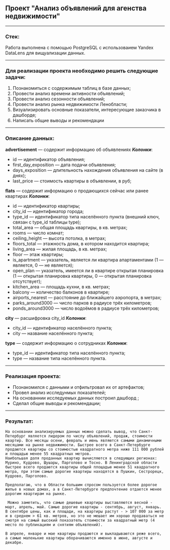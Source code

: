 ## **Проект "Анализ объявлений для агенства недвижимости"**
<hr>

### Стек:
Работа выполнена с помощью PostgreSQL с использоваием Yandex DataLens для вищуализации данных.

<hr>

### Для реализации проекта необходимо решить следующие задачи:

1. Познакомиться с содержимым таблиц в базе данных;
2. Провести анализ времени активности объявлений;
3. Провести анализ сезонности объявлений;
4. Провести анализ рынка недвижимости Ленобласти;
5. Визуализировать основные показатели, интересующие заказчика в дашборде;
6. Написать общие выводы и рекомендации

<hr>

### Описание данных:

<strong>advertisement</strong> — содержит информацию об объявлениях
<strong>*Колонки*</strong>:
- id — идентификатор объявления;
- first_day_exposition — дата подачи объявления;
- days_exposition — длительность нахождения объявления на сайте (в днях);
- last_price — стоимость квартиры в объявлении, в руб;

<strong>flats</strong> — содержит информацию о продающихся сейчас или ранее квартирах
<strong>*Колонки*</strong>:
- id — идентификатор квартиры;
- city_id — идентификатор города;
- type_id — идентификатор типа населённого пункта (внешний ключ, связан с type_id таблицы type);
- total_area — общая площадь квартиры, в кв. метрах;
- rooms — число комнат;
- ceiling_height — высота потолка, в метрах;
- floors_total — этажность дома, в котором находится квартира;
- living_area — жилая площадь, в кв. метрах;
- floor — этаж квартиры;
- is_apartment — указатель, является ли квартира апартаментами (1 — является, 0 — не является);
- open_plan — указатель, имеется ли в квартире открытая планировка (1 — открытая планировка квартиры, 0 — открытая планировка отсутствует);
- kitchen_area — площадь кухни, в кв. метрах;
- balcony — количество балконов в квартире;
- airports_nearest — расстояние до ближайшего аэропорта, в метрах;
- parks_around3000 — число парков в радиусе трёх километров;
- ponds_around3000 — число водоёмов в радиусе трёх километров;

<strong>city</strong> — расшифровка city_id
<strong>*Колонки*</strong>:
- city_id — идентификатор населённого пункта;
- city — название населённого пункта;

<strong>type</strong> — содержит информацию о сотрудниках
<strong>*Колонки*</strong>:
- type_id — идентификатор типа населённого пункта;
- type — название типа населённого пункта.


<hr>

### Реализация проекта:
- Познакомился с данными и отфильтровал их от артефактов;
- Провел анализ исследунмых показателей;
- На основаннии исследуемых данных построил дашборд ;
- Сделал общие выводы и рекомендации;

<hr>

### Результат:
    На основании анализируемых данных можно сделать вывод, что Санкт-Петербург является лидером по числу объявлений, продаж, стоимости квартир. Все месяцы осени, февраль и июнь являются самыми динамичными месяцами на рынке недвижимости. Быстрее всего в Санкт-Петербурге продаются квартиры со стоимостью квадратного метра ниже 111 000 рублей и площадью менее 55 квадратных метров.
    Наибольшая доля проданных квартир вычисляются в следующих регионах: Мурино, Кудрово, Шушары, Парголово и Тосно. В Ленинградской области быстрее всего продаются квартиры общей площадью менее 51 квадратного метра, при этом самые дорогие квартиры находятся в Пушкин, Сестрорецк, Кудрово, Парголово.

    Предполагаю, что в Области большим спросом пользуется более дорогое жилье в новых домах, а в Санкт-Петербурге предпочтение отдается менее дорогим квартирам на рынке.
    
     Можно заметить, что самые дешевые квартиры выставляются весной - март, апрель, май. Самые дорогие квартиры - сентябрь, август, январь. В сентябре цены, как и площади, на квартиры растут - > 107 000 за метр и в среднем > 61 кв. метров, но это не мешает им хорошо продаваться не смотря на самый высокий показатель стоимости за квадратный метр (4 место по публикациям и снятиям объявлений).
    
    В апреле, январе и мае квартиры продаются и выкладываются реже всего, а самые маленькие квартиры оборачиваются именно в июне, августе и декабре.
